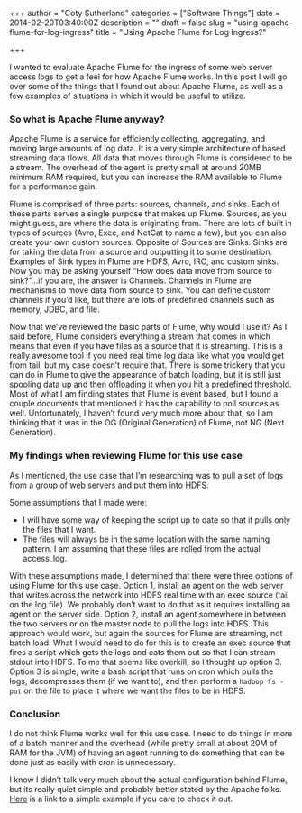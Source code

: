 +++
author = "Coty Sutherland"
categories = ["Software Things"]
date = 2014-02-20T03:40:00Z
description = ""
draft = false
slug = "using-apache-flume-for-log-ingress"
title = "Using Apache Flume for Log Ingress?"

+++


I wanted to evaluate Apache Flume for the ingress of some web server access logs to get a feel for how Apache Flume works. In this post I will go over some of the things that I found out about Apache Flume, as well as a few examples of situations in which it would be useful to utilize.

### So what is Apache Flume anyway?

Apache Flume is a service for efficiently collecting, aggregating, and moving large amounts of log data. It is a very simple architecture of based streaming data flows. All data that moves through Flume is considered to be a stream. The overhead of the agent is pretty small at around 20MB minimum RAM required, but you can increase the RAM available to Flume for a performance gain.

Flume is comprised of three parts: sources, channels, and sinks. Each of these parts serves a single purpose that makes up Flume. Sources, as you might guess, are where the data is originating from. There are lots of built in types of sources (Avro, Exec, and NetCat to name a few), but you can also create your own custom sources. Opposite of Sources are Sinks. Sinks are for taking the data from a source and outputting it to some destination. Examples of Sink types in Flume are HDFS, Avro, IRC, and custom sinks. Now you may be asking yourself “How does data move from source to sink?”…if you are, the answer is Channels. Channels in Flume are mechanisms to move data from source to sink. You can define custom channels if you’d like, but there are lots of predefined channels such as memory, JDBC, and file.

Now that we’ve reviewed the basic parts of Flume, why would I use it? As I said before, Flume considers everything a stream that comes in which means that even if you have files as a source that it is streaming. This is a really awesome tool if you need real time log data like what you would get from tail, but my case doesn’t require that. There is some trickery that you can do in Flume to give the appearance of batch loading, but it is still just spooling data up and then offloading it when you hit a predefined threshold. Most of what I am finding states that Flume is event based, but I found a couple documents that mentioned it has the capability to poll sources as well. Unfortunately, I haven’t found very much more about that, so I am thinking that it was in the OG (Original Generation) of Flume, not NG (Next Generation).

### My findings when reviewing Flume for this use case

As I mentioned, the use case that I’m researching was to pull a set of logs from a group of web servers and put them into HDFS.

Some assumptions that I made were:

* I will have some way of keeping the script up to date so that it pulls only the files that I want.
* The files will always be in the same location with the same naming pattern. I am assuming that these files are rolled from the actual access_log.

With these assumptions made, I determined that there were three options of using Flume for this use case. Option 1, install an agent on the web server that writes across the network into HDFS real time with an exec source (tail on the log file). We probably don’t want to do that as it requires installing an agent on the server side. Option 2, install an agent somewhere in between the two servers or on the master node to pull the logs into HDFS. This approach would work, but again the sources for Flume are streaming, not batch load. What I would need to do for this is to create an exec source that fires a script which gets the logs and cats them out so that I can stream stdout into HDFS. To me that seems like overkill, so I thought up option 3. Option 3 is simple, write a bash script that runs on cron which pulls the logs, decompresses them (if we want to), and then perform a `hadoop fs -put` on the file to place it where we want the files to be in HDFS.

### Conclusion

I do not think Flume works well for this use case. I need to do things in more of a batch manner and the overhead (while pretty small at about 20M of RAM for the JVM) of having an agent running to do something that can be done just as easily with cron is unnecessary.

I know I didn’t talk very much about the actual configuration behind Flume, but its really quiet simple and probably better stated by the Apache folks. [Here](http://flume.apache.org/FlumeUserGuide.html#a-simple-example) is a link to a simple example if you care to check it out.

